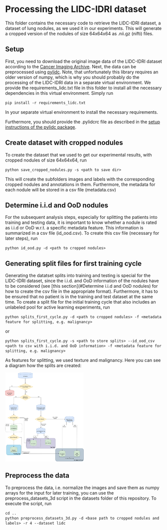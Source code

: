 # Processing the LIDC-IDRI dataset
This folder contains the necessary code to retrieve the LIDC-IDRI dataset, a dataset of lung nodules, as we used it 
in our experiments. This will generate a cropped version of the nodules of size 64x64x64 as .nii.gz (nifti) files.

## Setup

First, you need to download the original image data of the LIDC-IDRI dataset according to the 
[Cancer Imaging Archive](https://wiki.cancerimagingarchive.net/pages/viewpage.action?pageId=1966254).
Next, the data can be preprocessed using [pylidc](https://pylidc.github.io). Note, that unfortunately this library
requires an older version of numpy, which is why you should probably do the processing of the LIDC-IDRI data in a
separate virtual environment. We provide the requirements_lidc.txt file in this folder to install all the necessary
dependencies in this virtual environment. Simply run

```
pip install -r requirements_lidc.txt
```

In your separate virtual environment to install the necessary requirements.

Furthermore, you should provide the .pylidcrc file as described in the
[setup instructions of the pylidc package](https://pylidc.github.io/install.html).

## Create dataset with cropped nodules

To create the dataset that we used to get our experimental results, with cropped nodules of size 64x64x64, run 

```
python save_cropped_nodules.py -s <path to save dir>
```

This will create the subfolders images and labels with the corresponding cropped nodules and annotations in them.
Furthermore, the metadata for each nodule will be stored in a csv file (metadata.csv)

## Determine i.i.d and OoD nodules

For the subsequent analysis steps, especially for splitting the patients into training and testing data, it is
important to know whether a nodule is rated as i.i.d or OoD w.r.t. a specific metadata feature. This information is 
summarized in a csv file (id_ood.csv). To create this csv file (necessary for later steps), run 

```
python id_ood.py -d <path to cropped nodules>
```

## Generating split files for first training cycle

Generating the datatset splits into training and testing is special for the LIDC-IDRI dataset, since the i.i.d. and OoD
information of the nodules have to be considered (see [this section](#Determine i.i.d and OoD nodules) for how to 
create the csv file in the appropriate format). Furthermore, it has to be ensured that no patient is in the training
and test dataset at the same time. To create a split file for the initial training cycle that also includes an unlabeled
pool for active learning experiments, run

```
python splits_first_cycle.py -d <path to cropped nodules> -f <metadata feature for splitting, e.g. malignancy>
```

or 

```
python splits_first_cycle.py -s <path to store splits> --id_ood_csv <path to csv with i.i.d. and OoD information> -f <metadata feature for splitting, e.g. malignancy>
```

As features for splitting, we used texture and malignancy. Here you can see a diagram how the splits are created:

<img src="./Splits_AL.png" alt="Splits for the initial training" width="50%">

## Preprocess the data

To preprocess the data, i.e. normalize the images and save them as numpy arrays for the input for later training, 
you can use the preprocess_datasets_3d script in the datasets folder of this repository. To execute the script, run

```
cd ..
python preprocess_datasets_3d.py -d <base path to cropped nodules and labels> -r 4 --dataset lidc
```
